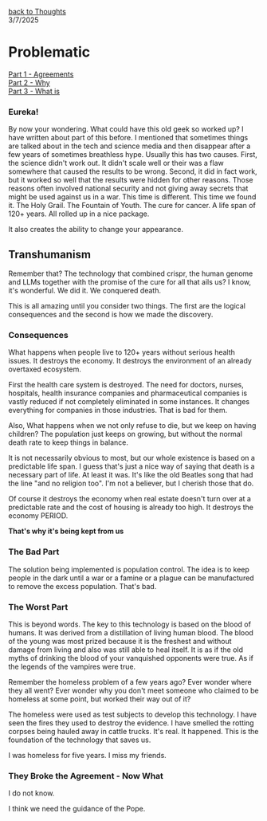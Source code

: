 [back to Thoughts](https://github.com/Marking-Time/Thoughts/tree/main)  
3/7/2025  
# Problematic
[Part 1 - Agreements](https://github.com/Marking-Time/Thoughts/blob/main/agreements.md)   
[Part 2 - Why](https://github.com/Marking-Time/Thoughts/blob/main/why.md)   
[Part 3 - What is](https://github.com/Marking-Time/Thoughts/blob/main/what_is.md)   

### Eureka!
By now your wondering. What could have this old geek so worked up? I have written about part of this before.  I mentioned that sometimes things are talked about in the tech and science media and then disappear after a few years of sometimes breathless hype. Usually this has two causes.  First, the science didn't work out. It didn't scale well or their was a flaw somewhere that caused the results to be wrong.  Second, it did in fact work, but it worked so well that the results were hidden for other reasons.  Those reasons often involved national security and not giving away secrets that might be used against us in a war.  This time is different. This time we found it.  The Holy Grail.  The Fountain of Youth.  The cure for cancer. A life span of 120+ years. All rolled up in a nice package.  

It also creates the ability to change your appearance.   
## Transhumanism
Remember that? The technology that combined crispr, the human genome and LLMs together with the promise of the cure for all that ails us? I know, it's wonderful. We did it. We conquered death.  

This is all amazing until you consider two things.  The first are the logical consequences and the second is how we made the discovery.

### Consequences
What happens when people live to 120+ years without serious health issues.  It destroys the economy. It destroys the environment of an already overtaxed ecosystem. 

First the health care system is destroyed. The need for doctors, nurses, hospitals, health insurance companies and pharmaceutical companies is vastly reduced if not completely eliminated in some instances. It changes everything for companies in those industries. That is bad for them.

Also, What happens when we not only refuse to die, but we keep on having children? The population just keeps on growing, but without the normal death rate to keep things in balance. 

It is not necessarily obvious to most, but our whole existence is based on a predictable life span.  I guess that's just a nice way of saying that death is a necessary part of life. At least it was. It's like the old Beatles song that had the line "and no religion too". I'm not a believer, but I cherish those that do.

Of course it destroys the economy when real estate doesn't turn over at a predictable rate and the cost of housing is already too high.  It destroys the economy PERIOD.  

__That's why it's being kept from us__

### The Bad Part 
The solution being implemented is population control. The idea is to keep people in the dark until a war or a famine or a plague can be manufactured to remove the excess population. That's bad.

### The Worst Part
This is beyond words. The key to this technology is based on the blood of humans. It was derived from a distillation of living human blood. The blood of the young was most prized because it is the freshest and without damage from living and also was still able to heal itself. It is as if the old myths of drinking the blood of your vanquished opponents were true.  As if the legends of the vampires were true.  

Remember the homeless problem of a few years ago? Ever wonder where they all went? Ever wonder why you don't meet someone who claimed to be homeless at some point, but worked their way out of it?  

The homeless were used as test subjects to develop this technology. I have seen the fires they used to destroy the evidence.  I have smelled the rotting corpses being hauled away in cattle trucks.  It's real. It happened. This is the foundation of the technology that saves us.  

I was homeless for five years.  I miss my friends.

### They Broke the Agreement - Now What  

I do not know.  

I think we need the guidance of the Pope.   
